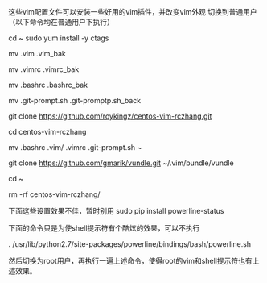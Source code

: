 这些vim配置文件可以安装一些好用的vim插件，并改变vim外观
切换到普通用户（以下命令均在普通用户下执行）

cd ~
sudo yum install -y ctags

mv .vim .vim_bak

mv .vimrc .vimrc_bak

mv .bashrc .bashrc_bak

mv .git-prompt.sh .git-promptp.sh_back

git clone https://github.com/roykingz/centos-vim-rczhang.git

cd centos-vim-rczhang

mv .bashrc .vim/ .vimrc .git-prompt.sh ~

git clone https://github.com/gmarik/vundle.git ~/.vim/bundle/vundle

cd ~

rm -rf centos-vim-rczhang/

下面这些设置效果不佳，暂时别用
sudo pip install powerline-status


下面的命令只是为使shell提示符有个酷炫的效果，可以不执行

. /usr/lib/python2.7/site-packages/powerline/bindings/bash/powerline.sh


然后切换为root用户，再执行一遍上述命令，使得root的vim和shell提示符也有上述效果。
